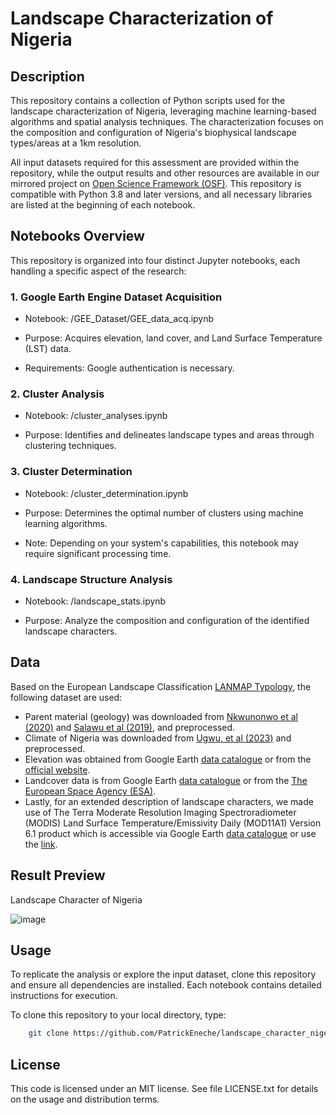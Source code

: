 # Landscape Characterization of Nigeria

## Description
This repository contains a collection of Python scripts used for the landscape characterization of Nigeria, leveraging machine learning-based algorithms and spatial analysis techniques. The characterization focuses on the composition and configuration of Nigeria's biophysical landscape types/areas at a 1km resolution.

All input datasets required for this assessment are provided within the repository, while the output results and other resources are available in our mirrored project on [Open Science Framework (OSF)](https://doi.org/10.17605/OSF.IO/E2K73). This repository is compatible with Python 3.8 and later versions, and all necessary libraries are listed at the beginning of each notebook.


## Notebooks Overview

This repository is organized into four distinct Jupyter notebooks, each handling a specific aspect of the research:

### 1. Google Earth Engine Dataset Acquisition

* Notebook: /GEE_Dataset/GEE_data_acq.ipynb

* Purpose: Acquires elevation, land cover, and Land Surface Temperature (LST) data.

* Requirements: Google authentication is necessary.


### 2. Cluster Analysis

* Notebook: /cluster_analyses.ipynb

* Purpose: Identifies and delineates landscape types and areas through clustering techniques.


### 3. Cluster Determination

* Notebook: /cluster_determination.ipynb

* Purpose: Determines the optimal number of clusters using machine learning algorithms.

* Note: Depending on your system's capabilities, this notebook may require significant processing time.


### 4. Landscape Structure Analysis

* Notebook: /landscape_stats.ipynb

* Purpose: Analyze the composition and configuration of the identified landscape characters.



## Data

Based on the European Landscape Classification [LANMAP Typology](http://dx.doi.org/10.1016/j.ecolind.2009.03.018), the following dataset are used:
* Parent material (geology) was downloaded from [Nkwunonwo et al (2020)](https://doi.org/10.1016/j.dib.2020.105941) and [Salawu et al (2019)](https://doi.org/10.1007/s40948-019-00110-7), and preprocessed.
* Climate of Nigeria was downloaded from [Ugwu, et al (2023)](https://doi.org/10.1016/j.sciaf.2023.e01670) and preprocessed.
* Elevation was obtained from Google Earth [data catalogue](https://developers.google.com/earth-engine/datasets/catalog/CGIAR_SRTM90_V4#description) or from the [official website](https://srtm.csi.cgiar.org).
* Landcover data is from Google Earth [data catalogue](https://developers.google.com/earth-engine/datasets/catalog/ESA_WorldCover_v200) or from the [The European Space Agency (ESA)](https://esa-worldcover.org).
* Lastly, for an extended description of landscape characters, we made use of The Terra Moderate Resolution Imaging Spectroradiometer (MODIS) Land Surface Temperature/Emissivity Daily (MOD11A1) Version 6.1 product which is accessible via Google Earth [data catalogue](https://developers.google.com/earth-engine/datasets/catalog/MODIS_061_MOD11A1#dois) or use the [link](https://doi.org/10.5067/MODIS/MOD11A1.061).

## Result Preview

Landscape Character of Nigeria

![image](https://github.com/user-attachments/assets/b3a24f93-b883-48f2-9528-1f693dd3ead4)

## Usage
To replicate the analysis or explore the input dataset, clone this repository and ensure all dependencies are installed. Each notebook contains detailed instructions for execution.

To clone this repository to your local directory, type:

``` bash
    git clone https://github.com/PatrickEneche/landscape_character_nigeria.git.
```




## License

This code is licensed under an MIT license. See file LICENSE.txt for details on the usage and distribution terms.
